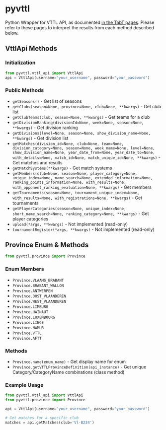 
# pyvttl
Python Wrapper for VTTL API, as documented [in the TabT pages](https://api.frenoy.net/group__TabTAPIfunctions.html). Please refer to these pages to interpret the results from each method described below.

## VttlApi Methods

### Initialization
```python
from pyvttl.vttl_api import VttlApi
api = VttlApi(username="your_username", password="your_password")
```

### Public Methods
- `getSeasons()` - Get list of seasons
- `getClubs(season=None, province=None, club=None, **kwargs)` - Get club list
- `getClubTeams(club, season=None, **kwargs)` - Get teams for a club
- `getDivisionRanking(divisionId=None, week=None, season=None, **kwargs)` - Get division ranking
- `getDivisions(level=None, season=None, show_division_name=None, **kwargs)` - Get division list
- `getMatches(division_id=None, club=None, team=None, division_category=None, season=None, week_name=None, level=None, show_division_name=None, year_date_from=None, year_date_to=None, with_details=None, match_id=None, match_unique_id=None, **kwargs)` - Get matches and results
- `getMatchSystems(**kwargs)` - Get match systems
- `getMembers(club=None, season=None, player_category=None, unique_index=None, name_search=None, extended_information=None, ranking_points_information=None, with_results=None, with_opponent_ranking_evaluation=None, **kwargs)` - Get members
- `getTournaments(season=None, tournament_unique_index=None, with_results=None, with_registrations=None, **kwargs)` - Get tournaments
- `getPlayerCategories(season=None, unique_index=None, short_name_search=None, ranking_category=None, **kwargs)` - Get player categories
- `upload(*args, **kwargs)` - Not implemented (read-only)
- `tournamentRegister(*args, **kwargs)` - Not implemented (read-only)

## Province Enum & Methods

```python
from pyvttl.province import Province
```

### Enum Members
- `Province.VLAAMS_BRABANT`
- `Province.BRABANT_WALLON`
- `Province.ANTWERPEN`
- `Province.OOST_VLAANDEREN`
- `Province.WEST_VLAANDEREN`
- `Province.LIMBURG`
- `Province.HAINAUT`
- `Province.LUXEMBOURG`
- `Province.LIEGE`
- `Province.NAMUR`
- `Province.VTTL`
- `Province.AFTT`

### Methods
- `Province.name(enum_name)` - Get display name for enum
- `Province.getVTTLProvinceDefinition(api_instance)` - Get unique Category/CategoryName combinations (class method)

### Example Usage
```python
from pyvttl.vttl_api import VttlApi
from pyvttl.province import Province

api = VttlApi(username="your_username", password="your_password")

# Get matches for a specific club
matches = api.getMatches(club='Vl-B234')
